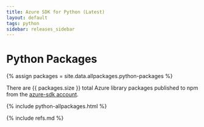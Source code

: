 ```yaml
---
title: Azure SDK for Python (Latest)
layout: default
tags: python
sidebar: releases_sidebar
---
```


# Python Packages

{% assign packages = site.data.allpackages.python-packages %}

There are {{ packages.size }} total Azure library packages published to npm from the [azure-sdk account](https://pypi.org/user/azure-sdk/).

{% include python-allpackages.html %}

{% include refs.md %}
